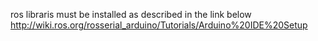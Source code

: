 ros libraris must be installed as described in the link below
http://wiki.ros.org/rosserial_arduino/Tutorials/Arduino%20IDE%20Setup
